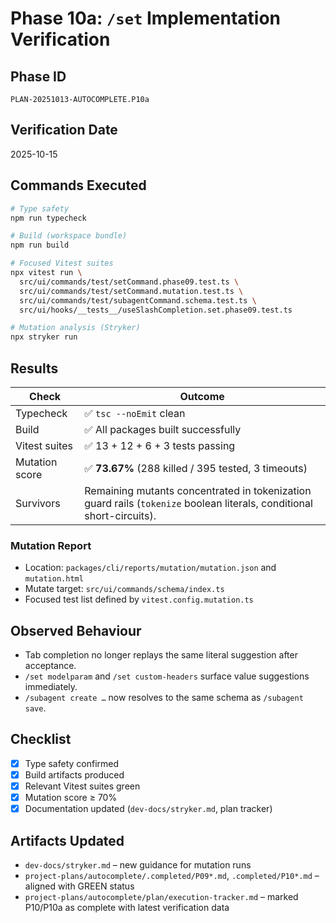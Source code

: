 # Phase 10a: `/set` Implementation Verification

## Phase ID
`PLAN-20251013-AUTOCOMPLETE.P10a`

## Verification Date
2025-10-15

## Commands Executed

```bash
# Type safety
npm run typecheck

# Build (workspace bundle)
npm run build

# Focused Vitest suites
npx vitest run \
  src/ui/commands/test/setCommand.phase09.test.ts \
  src/ui/commands/test/setCommand.mutation.test.ts \
  src/ui/commands/test/subagentCommand.schema.test.ts \
  src/ui/hooks/__tests__/useSlashCompletion.set.phase09.test.ts

# Mutation analysis (Stryker)
npx stryker run
```

## Results

| Check | Outcome |
| --- | --- |
| Typecheck | ✅ `tsc --noEmit` clean |
| Build | ✅ All packages built successfully |
| Vitest suites | ✅ 13 + 12 + 6 + 3 tests passing |
| Mutation score | ✅ **73.67%** (288 killed / 395 tested, 3 timeouts) |
| Survivors | Remaining mutants concentrated in tokenization guard rails (`tokenize` boolean literals, conditional short-circuits). |

### Mutation Report

- Location: `packages/cli/reports/mutation/mutation.json` and `mutation.html`
- Mutate target: `src/ui/commands/schema/index.ts`
- Focused test list defined by `vitest.config.mutation.ts`

## Observed Behaviour

- Tab completion no longer replays the same literal suggestion after acceptance.
- `/set modelparam` and `/set custom-headers` surface value suggestions immediately.
- `/subagent create …` now resolves to the same schema as `/subagent save`.

## Checklist

- [x] Type safety confirmed
- [x] Build artifacts produced
- [x] Relevant Vitest suites green
- [x] Mutation score ≥ 70%
- [x] Documentation updated (`dev-docs/stryker.md`, plan tracker)

## Artifacts Updated

- `dev-docs/stryker.md` – new guidance for mutation runs
- `project-plans/autocomplete/.completed/P09*.md`, `.completed/P10*.md` – aligned with GREEN status
- `project-plans/autocomplete/plan/execution-tracker.md` – marked P10/P10a as complete with latest verification data
